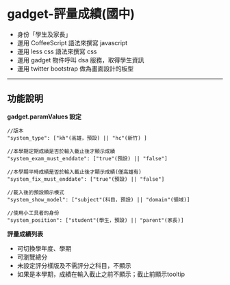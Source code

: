 gadget-評量成績(國中)
==========================

* 身份「學生及家長」
* 運用 CoffeeScript 語法來撰寫 javascript
* 運用 less css 語法來撰寫 css
* 運用 gadget 物件呼叫 dsa 服務，取得學生資訊
* 運用 twitter bootstrap 做為畫面設計的板型


----------


功能說明
-------

**gadget.paramValues 設定**

    //版本
    "system_type": ["kh"(高雄，預設) || "hc"(新竹) ]

    //本學期定期成績是否於輸入截止後才顯示成績
    "system_exam_must_enddate": ["true"(預設) || "false"]

    //本學期平時成績是否於輸入截止後才顯示成績(僅高雄有)
    "system_fix_must_enddate": ["true"(預設) || "false"]

    //載入後的預設顯示模式
    "system_show_model": ["subject"(科目，預設) || "domain"(領域)]

    //使用小工具者的身份
    "system_position": ["student"(學生，預設) || "parent"(家長)]


**評量成績列表**

 - 可切換學年度、學期
 - 可瀏覽總分
 - 未設定評分樣版及不需評分之科目，不顯示
 - 如果是本學期，成績在輸入截止之前不顯示；截止前顯示tooltip